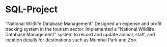 # SQL-Project
“National Wildlife Database Management”
Designed an expense and profit tracking system in the tourism sector.
Implemented a "National Wildlife Database Management" system to record and update animal, staff, and location details for destinations such as Mumbai Park and Zoo.

